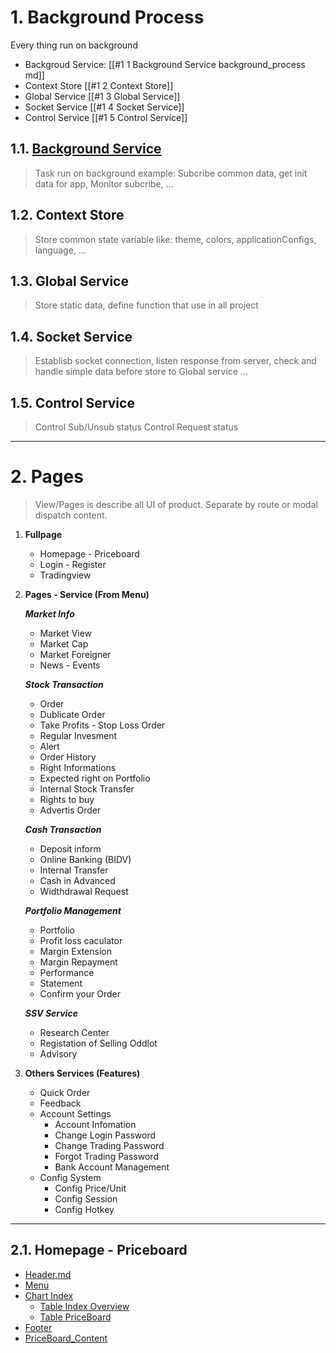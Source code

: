 

# 1. Background Process
Every thing run on background
- Backgroud Service: [[#1 1 Background Service background_process md]]
- Context Store [[#1 2 Context Store]]
- Global Service [[#1 3 Global Service]] 
- Socket Service [[#1 4 Socket Service]]
- Control Service [[#1 5 Control Service]]

## 1.1. [Background Service](background_process.md)
> Task run on background example: Subcribe common data, get init data for app, Monitor subcribe, ...

## 1.2. Context Store
> Store common state variable like: theme, colors, applicationConfigs, language, ...
> 
## 1.3. Global Service
> Store static data, define function that use in all project
> 
## 1.4. Socket Service
> Establisb socket connection, listen response from server, check and handle simple data before store to Global service ...

## 1.5. Control Service
> Control Sub/Unsub status
> Control Request status
>
---
# 2. Pages
> View/Pages is describe all UI of product. Separate by route or modal dispatch content. 

1. **Fullpage** 
	- Homepage - Priceboard
	- Login - Register
	- Tradingview

2. **Pages - Service (From Menu)**

	***Market Info***
	- Market View
	- Market Cap
	- Market Foreigner 
	- News - Events

	***Stock Transaction***
	- Order 
	- Dublicate Order
	- Take Profits - Stop Loss Order
	- Regular Invesment
	- Alert
	- Order History
	- Right Informations
	- Expected right on Portfolio
	- Internal Stock Transfer
	- Rights to buy
	- Advertis Order
	
	***Cash Transaction***
	- Deposit inform 
	- Online Banking (BIDV)
	- Internal Transfer
	- Cash in Advanced
	- Widthdrawal Request
	
	***Portfolio Management***
	- Portfolio 
	- Profit loss caculator
	- Margin Extension
	- Margin Repayment
	- Performance
	- Statement
	- Confirm your Order
	
	***SSV Service***
	- Research Center
	- Registation of Selling Oddlot
	- Advisory
	
3. **Others Services (Features)** 
	- Quick Order
	- Feedback
	- Account Settings
		- Account Infomation
		- Change Login Password
		- Change Trading Password
		- Forgot Trading Password
		- Bank Account Management
	- Config System 
		- Config Price/Unit
		- Config Session
		- Config Hotkey 


---
## 2.1. Homepage - Priceboard
- [Header.md](Header.md)
- [Menu](Menu.md)
- [Chart Index](Chart_Index.md)
    - [Table Index Overview](Table_Index_Overview.md)
    - [Table PriceBoard](Table_PriceBoard.md)
- [Footer](Footer.md)
- [PriceBoard_Content](PriceBoard_Content.md)



